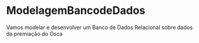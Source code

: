 # ModelagemBancodeDados
 Vamos modelar e desenvolver um Banco de Dados Relacional sobre dados da premiação do Osca
